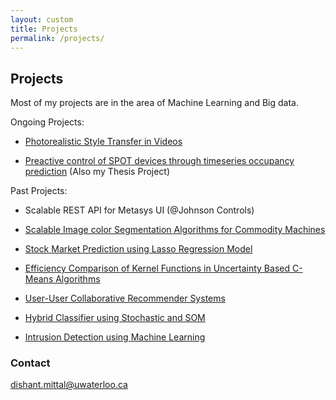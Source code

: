 ```yaml
---
layout: custom
title: Projects
permalink: /projects/
---
```


## Projects

Most of my projects are in the area of Machine Learning and Big data.

Ongoing Projects:

+ [Photorealistic Style Transfer in Videos](http://dishant-mittal.github.io/style-transfer-videos)

+ [Preactive control of SPOT devices through timeseries occupancy prediction](http://dishant-mittal.github.io/spark-project) (Also my Thesis Project)

Past Projects:

+ Scalable REST API for Metasys UI (@Johnson Controls)

+ [Scalable Image color Segmentation Algorithms for Commodity Machines](http://dishant-mittal.github.io/HPKRIFCM)

+ [Stock Market Prediction using Lasso Regression Model](http://dishant-mittal.github.io/Stock-Market-Prediction-using-Lasso-Regression-Model)

+ [Efficiency Comparison of Kernel Functions in Uncertainty Based C-Means Algorithms](http://dishant-mittal.github.io/Efficiency-Analysis-of-Kernels-in-Hybrid-C-Means-Algorithms)

+ [User-User Collaborative Recommender Systems](http://dishant-mittal.github.io/user-user-collaborative-recommender-system)

+ [Hybrid Classifier using Stochastic and SOM](http://dishant-mittal.github.io/Hybrid-Classifier-using-Stochastic-and-SOM)

+ [Intrusion Detection using Machine Learning](http://dishant-mittal.github.io/Intrusion-Detection-using-Random-Forests/)





 
### Contact

[dishant.mittal@uwaterloo.ca](mailto:dishant.mittal@uwaterloo.ca)
